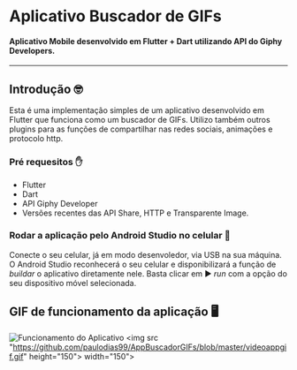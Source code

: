 # Aplicativo Buscador de GIFs
#### Aplicativo Mobile desenvolvido em Flutter + Dart utilizando API do Giphy Developers.
<hr>

## Introdução 🤓
Esta é uma implementação simples de um aplicativo desenvolvido em Flutter que funciona como um buscador de GIFs. Utilizo também outros plugins para as funções de compartilhar nas redes sociais, animações e protocolo http.

### Pré requesitos ✋
* Flutter
* Dart
* API Giphy Developer
* Versões recentes das API Share, HTTP e Transparente Image.

### Rodar a aplicação pelo Android Studio no celular 🏃 
Conecte o seu celular, já em modo desenvoledor, via USB na sua máquina. O Android Studio reconhecerá o seu celular e disponibilizará a função de <i>buildar</i> o aplicativo diretamente nele. Basta clicar em ▶️ <i>run</i> com a opção do seu dispositivo móvel selecionada.

## GIF de funcionamento da aplicação 🖥️
![Funcionamento do Aplicativo](https://github.com/paulodias99/AppBuscadorGIFs/blob/master/videoappgif.gif)
<img src "https://github.com/paulodias99/AppBuscadorGIFs/blob/master/videoappgif.gif" 
height="150"> width="150">

